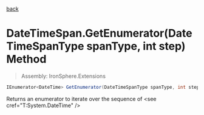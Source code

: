 ﻿

[back](/IronSphere.Extensions/types/DateTimeSpan)

# DateTimeSpan.GetEnumerator(DateTimeSpanType spanType, int step) Method

> Assembly: IronSphere.Extensions

```csharp
IEnumerator<DateTime> GetEnumerator(DateTimeSpanType spanType, int step)
```

Returns an enumerator to iterate over the sequence of &lt;see cref=&quot;T:System.DateTime&quot; /&gt;

 